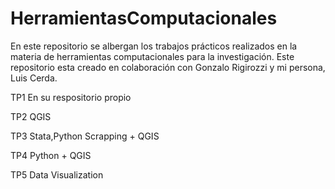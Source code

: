 # HerramientasComputacionales
En este repositorio se albergan los trabajos prácticos realizados en la materia de herramientas computacionales para la investigación.
Este repositorio esta creado en colaboración con Gonzalo Rigirozzi y mi persona, Luis Cerda. 

TP1️ En su respositorio propio

TP2 QGIS

TP3 Stata,Python Scrapping + QGIS

TP4️ Python + QGIS

TP5️ Data Visualization

